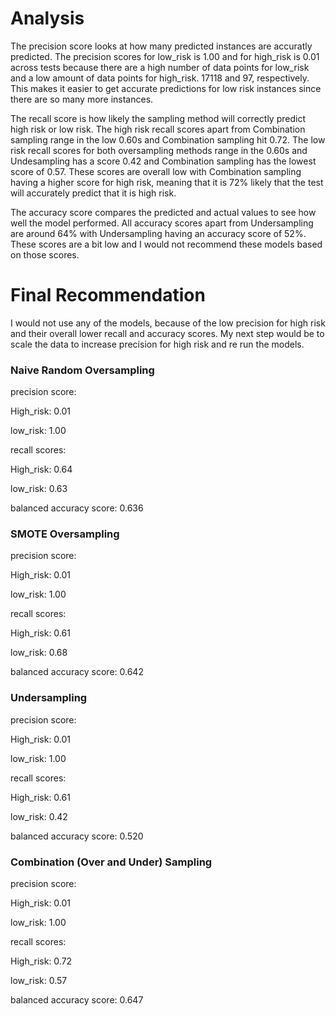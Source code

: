 # Analysis
The precision score looks at how many predicted instances are accuratly predicted. 
The precision scores for low_risk is 1.00 and for high_risk is 0.01 across tests because there are a high number of data points for low_risk and a low amount of data points for high_risk. 17118 and 97, respectively. This makes it easier to get accurate predictions for low risk instances since there are so many more instances.

The recall score is how likely the sampling method will correctly predict high risk or low risk.
The high risk recall scores apart from Combination sampling range in the low 0.60s and Combination sampling hit 0.72.
The low risk recall scores for both oversampling methods range in the 0.60s and Undesampling has a score 0.42 and Combination sampling has the lowest score of 0.57. 
These scores are overall low with Combination sampling having a higher score for high risk, meaning that it is 72% likely that the test will accurately predict that it is high risk.

The accuracy score compares the predicted and actual values to see how well the model performed.
All accuracy scores apart from Undersampling are around 64% with Undersampling having an accuracy score of 52%. These scores are a bit low and I would not recommend these models based on those scores.

# Final Recommendation
I would not use any of the models, because of the low precision for high risk and their overall lower recall and accuracy scores. My next step would be to scale the data to increase precision for high risk and re run the models.

### Naive Random Oversampling
precision score: 

  High_risk: 0.01
  
  low_risk: 1.00

recall scores:

  High_risk: 0.64

  low_risk: 0.63

balanced accuracy score: 0.636

### SMOTE Oversampling
precision score: 

  High_risk: 0.01
  
  low_risk: 1.00
  
recall scores:

  High_risk: 0.61
  
  low_risk: 0.68
  
balanced accuracy score: 0.642

### Undersampling
precision score: 

  High_risk: 0.01
  
  low_risk: 1.00
  
recall scores:

  High_risk: 0.61
  
  low_risk: 0.42
  
balanced accuracy score: 0.520

### Combination (Over and Under) Sampling
precision score: 

  High_risk: 0.01
  
  low_risk: 1.00
  
recall scores:

  High_risk: 0.72
  
  low_risk: 0.57
  
balanced accuracy score: 0.647


